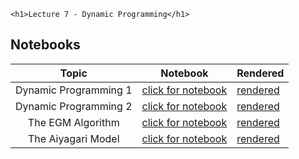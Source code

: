 
~~~
<h1>Lecture 7 - Dynamic Programming</h1>
~~~

## Notebooks

Topic | Notebook | Rendered
:-----: | :--------: | ----------
Dynamic Programming 1 | [click for notebook](https://github.com/floswald/NumericalMethods/blob/master/notebooks/week6/dp.jl) | [rendered](https://raw.githack.com/floswald/NumericalMethods/master/notebooks/week6/dp.jl.html)
Dynamic Programming 2 | [click for notebook](https://github.com/floswald/NumericalMethods/blob/master/notebooks/week6/dp2.jl)  | [rendered](https://raw.githack.com/floswald/NumericalMethods/master/notebooks/week6/dp2.jl.html)
The EGM Algorithm | [click for notebook](https://github.com/floswald/NumericalMethods/blob/master/notebooks/week6/EGM.jl)  | [rendered](https://raw.githack.com/floswald/NumericalMethods/master/notebooks/week6/EGM.jl.html)
The Aiyagari Model | [click for notebook](https://github.com/floswald/NumericalMethods/blob/master/notebooks/week6/Aiyagari.jl)  | [rendered](https://raw.githack.com/floswald/NumericalMethods/master/notebooks/week6/Aiyagari.jl.html)




